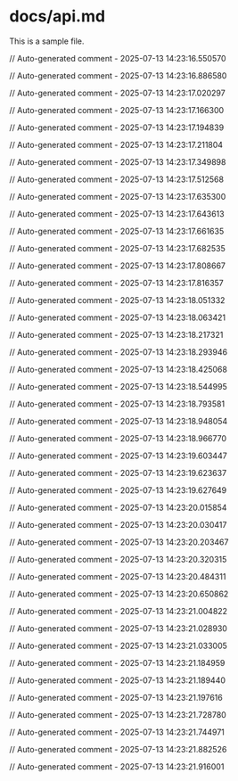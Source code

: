 # docs/api.md

This is a sample file.

// Auto-generated comment - 2025-07-13 14:23:16.550570

// Auto-generated comment - 2025-07-13 14:23:16.886580

// Auto-generated comment - 2025-07-13 14:23:17.020297

// Auto-generated comment - 2025-07-13 14:23:17.166300

// Auto-generated comment - 2025-07-13 14:23:17.194839

// Auto-generated comment - 2025-07-13 14:23:17.211804

// Auto-generated comment - 2025-07-13 14:23:17.349898

// Auto-generated comment - 2025-07-13 14:23:17.512568

// Auto-generated comment - 2025-07-13 14:23:17.635300

// Auto-generated comment - 2025-07-13 14:23:17.643613

// Auto-generated comment - 2025-07-13 14:23:17.661635

// Auto-generated comment - 2025-07-13 14:23:17.682535

// Auto-generated comment - 2025-07-13 14:23:17.808667

// Auto-generated comment - 2025-07-13 14:23:17.816357

// Auto-generated comment - 2025-07-13 14:23:18.051332

// Auto-generated comment - 2025-07-13 14:23:18.063421

// Auto-generated comment - 2025-07-13 14:23:18.217321

// Auto-generated comment - 2025-07-13 14:23:18.293946

// Auto-generated comment - 2025-07-13 14:23:18.425068

// Auto-generated comment - 2025-07-13 14:23:18.544995

// Auto-generated comment - 2025-07-13 14:23:18.793581

// Auto-generated comment - 2025-07-13 14:23:18.948054

// Auto-generated comment - 2025-07-13 14:23:18.966770

// Auto-generated comment - 2025-07-13 14:23:19.603447

// Auto-generated comment - 2025-07-13 14:23:19.623637

// Auto-generated comment - 2025-07-13 14:23:19.627649

// Auto-generated comment - 2025-07-13 14:23:20.015854

// Auto-generated comment - 2025-07-13 14:23:20.030417

// Auto-generated comment - 2025-07-13 14:23:20.203467

// Auto-generated comment - 2025-07-13 14:23:20.320315

// Auto-generated comment - 2025-07-13 14:23:20.484311

// Auto-generated comment - 2025-07-13 14:23:20.650862

// Auto-generated comment - 2025-07-13 14:23:21.004822

// Auto-generated comment - 2025-07-13 14:23:21.028930

// Auto-generated comment - 2025-07-13 14:23:21.033005

// Auto-generated comment - 2025-07-13 14:23:21.184959

// Auto-generated comment - 2025-07-13 14:23:21.189440

// Auto-generated comment - 2025-07-13 14:23:21.197616

// Auto-generated comment - 2025-07-13 14:23:21.728780

// Auto-generated comment - 2025-07-13 14:23:21.744971

// Auto-generated comment - 2025-07-13 14:23:21.882526

// Auto-generated comment - 2025-07-13 14:23:21.916001
